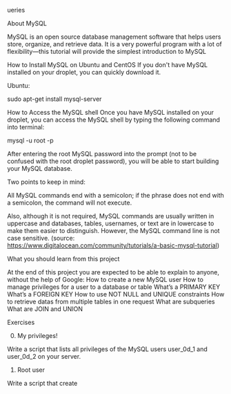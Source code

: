 ueries


About MySQL

MySQL is an open source database management software that helps users store, organize, and retrieve data. It is a very powerful program with a lot of flexibility—this tutorial will provide the simplest introduction to MySQL

How to Install MySQL on Ubuntu and CentOS If you don't have MySQL installed on your droplet, you can quickly download it.

Ubuntu:

sudo apt-get install mysql-server

How to Access the MySQL shell Once you have MySQL installed on your droplet, you can access the MySQL shell by typing the following command into terminal:

mysql -u root -p

After entering the root MySQL password into the prompt (not to be confused with the root droplet password), you will be able to start building your MySQL database.

Two points to keep in mind:

All MySQL commands end with a semicolon; if the phrase does not end with a semicolon, the command will not execute.

Also, although it is not required, MySQL commands are usually written in uppercase and databases, tables, usernames, or text are in lowercase to make them easier to distinguish. However, the MySQL command line is not case sensitive. (source: https://www.digitalocean.com/community/tutorials/a-basic-mysql-tutorial)

What you should learn from this project

At the end of this project you are expected to be able to explain to anyone, without the help of Google:
How to create a new MySQL user
How to manage privileges for a user to a database or table
What’s a PRIMARY KEY
What’s a FOREIGN KEY
How to use NOT NULL and UNIQUE constraints
How to retrieve datas from multiple tables in one request
What are subqueries
What are JOIN and UNION


Exercises

0. My privileges!

Write a script that lists all privileges of the MySQL users user_0d_1 and user_0d_2 on your server.
1. Root user

Write a script that create
